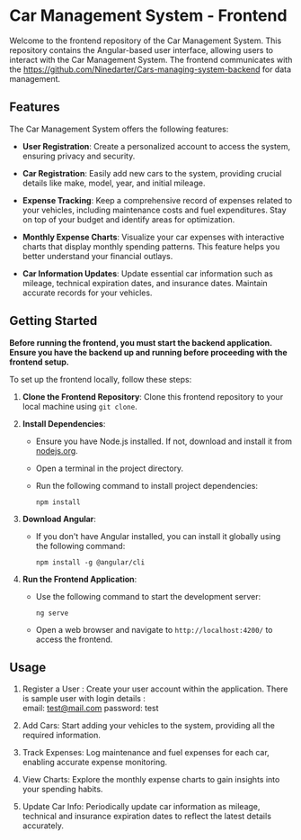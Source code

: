 # Car Management System - Frontend

Welcome to the frontend repository of the Car Management System. This repository contains the Angular-based user interface, allowing users to interact with the Car Management System. The frontend communicates with the https://github.com/Ninedarter/Cars-managing-system-backend for data management.

## Features

The Car Management System offers the following features:

- **User Registration**: Create a personalized account to access the system, ensuring privacy and security.

- **Car Registration**: Easily add new cars to the system, providing crucial details like make, model, year, and initial mileage.

- **Expense Tracking**: Keep a comprehensive record of expenses related to your vehicles, including maintenance costs and fuel expenditures. Stay on top of your budget and identify areas for optimization.

- **Monthly Expense Charts**: Visualize your car expenses with interactive charts that display monthly spending patterns. This feature helps you better understand your financial outlays.

- **Car Information Updates**: Update essential car information such as mileage, technical expiration dates, and insurance dates. Maintain accurate records for your vehicles.

## Getting Started
**Before running the frontend, you must start the backend application. Ensure you have the backend up and running before proceeding with the frontend setup.**

To set up the frontend locally, follow these steps:

1. **Clone the Frontend Repository**: Clone this frontend repository to your local machine using `git clone`.

2. **Install Dependencies**:

   - Ensure you have Node.js installed. If not, download and install it from [nodejs.org](https://nodejs.org/).
   - Open a terminal in the project directory.
   - Run the following command to install project dependencies:

     ```
     npm install
     ```

3. **Download Angular**:

   - If you don't have Angular installed, you can install it globally using the following command:

     ```
     npm install -g @angular/cli
     ```


4. **Run the Frontend Application**:

   - Use the following command to start the development server:

     ```
     ng serve
     ```

   - Open a web browser and navigate to `http://localhost:4200/` to access the frontend.

## Usage

1. Register a User : Create your user account within the application.
There is sample user with login  details :  
 email: test@mail.com
 password: test

2. Add Cars: Start adding your vehicles to the system, providing all the required information.

3. Track Expenses: Log maintenance and fuel expenses for each car, enabling accurate expense monitoring.

4. View Charts: Explore the monthly expense charts to gain insights into your spending habits.

5. Update Car Info: Periodically update car information as mileage, technical and insurance expiration dates to reflect the latest details accurately.
